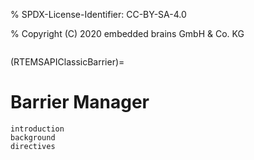 % SPDX-License-Identifier: CC-BY-SA-4.0

% Copyright (C) 2020 embedded brains GmbH & Co. KG

```{index} barrier
```

(RTEMSAPIClassicBarrier)=

# Barrier Manager

```{toctree}
introduction
background
directives
```
